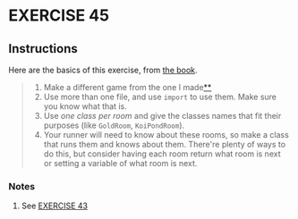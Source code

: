 # EXERCISE 45
## Instructions
Here are the basics of this exercise, from [the book](https://orbiscascade-washington.primo.exlibrisgroup.com/permalink/01ALLIANCE_UW/1juclfo/alma99323947822201451).
> 1. Make a different game from the one I made[\*\*](#notes)
> 2. Use more than one file, and use `import` to use them. Make sure you know what that is. 
> 3. Use *one class per room* and give the classes names that fit their purposes (like `GoldRoom`, `KoiPondRoom`).
> 4. Your runner will need to know about these rooms, so make a class that runs them and knows about them. There're plenty of ways to do this, but consider having each room return what room is next or setting a variable of what room is next. 
### Notes
1. See [EXERCISE 43](https://github.com/uwl-python-ig/lp3thw/tree/master/ex43)

